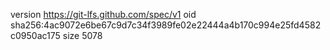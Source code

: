 version https://git-lfs.github.com/spec/v1
oid sha256:4ac9072e6be67c9d7c34f3989fe02e22444a4b170c994e25fd4582c0950ac175
size 5078
